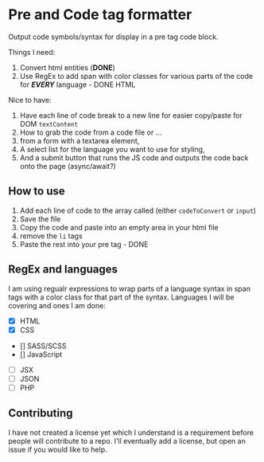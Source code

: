 # Pre and Code tag formatter

Output code symbols/syntax for display in a pre tag code block.

Things I need:

1. Convert html entities (**DONE**)
1. Use RegEx to add span with color classes for various parts of the code for _**EVERY**_ language - DONE HTML

Nice to have:

1. Have each line of code break to a new line for easier copy/paste for DOM `textContent`
1. How to grab the code from a code file or ...
1. from a form with a textarea element,
1. A select list for the language you want to use for styling,
1. And a submit button that runs the JS code and outputs the code back onto the page (async/await?)

## How to use

1. Add each line of code to the array called (either `codeToConvert` or `input`)
2. Save the file
3. Copy the code and paste into an empty area in your html file
4. remove the `li` tags
5. Paste the rest into your pre tag - DONE

## RegEx and languages

I am using regualr expressions to wrap parts of a language syntax in span tags with a color class for that part of the syntax. Languages I will be covering and ones I am done:

- [x] HTML
- [x] CSS
- [] SASS/SCSS
- [] JavaScript
- [ ] JSX
- [ ] JSON
- [ ] PHP

## Contributing

I have not created a license yet which I understand is a requirement before people will contribute to a repo. I'll eventually add a license, but open an issue if you would like to help.

